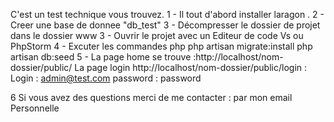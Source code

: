 C'est un test technique vous trouvez.
1 - Il tout d'abord installer laragon .
2 - Creer une base de donnee "db_test"
3 - Décompresser le dossier de projet dans le dossier www
3 - Ouvrir le projet avec un Editeur de code Vs ou PhpStorm
4 - Excuter les commandes php
    php artisan migrate:install
    php artisan db:seed
5 - La page home se trouve :http://localhost/nom-dossier/public/
    La page login http://localhost/nom-dossier/public/login : Login : admin@test.com password : password
    
6   Si vous avez des questions merci de me contacter : par mon email Personnelle  
  
